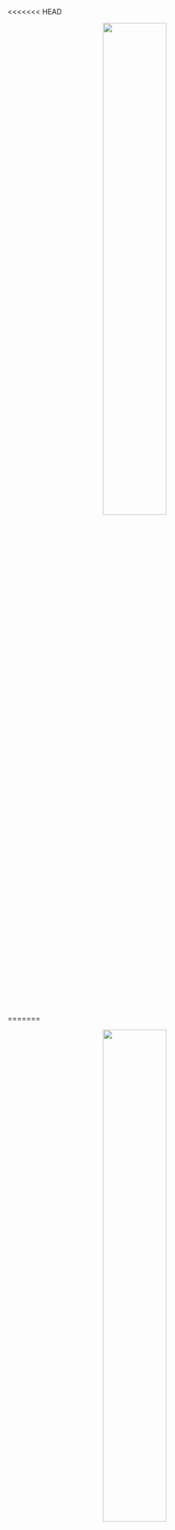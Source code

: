 <<<<<<< HEAD
<p align="center">
  <img src="https://github.com/user-attachments/assets/82149023-5b3e-4179-b714-1a63e9a61777" width="50%" />
</p>
=======
<div align="center">

<a id="readme-top"></a>
</div>
<div>


<p align="center">
  <img src="https://github.com/user-attachments/assets/82149023-5b3e-4179-b714-1a63e9a61777" width="50%" />
</p>


<h3 align="center">L:nk</h3>

  <p align="center">
    참여자와 주최자가 여행 준비를 원활하게 할 수 있도록 돕는 양방향 소통 플랫폼
        <br />
            <a href="https://github.com/Club-PARD/Fromis_7_BE"><strong>Explore the docs »</strong></a>
        <br />
    <br />
  </p>
</div>
>>>>>>> d580195 (Update README.md)

### 🚀 **L:nk - 여행 준비 플랫폼**

<<<<<<< HEAD
**참여자와 주최자가 여행 준비를 원활하게 할 수 있도록 돕는 양방향 소통 플랫폼**
=======
>>>>>>> d580195 (Update README.md)

# 📗 Table of Contents

<<<<<<< HEAD
### 📖 **Introduction**

**Link**는 여행 준비 과정에서 주최자와 참여자가 정보를 효율적으로 공유하고, 원활하게 소통할 수 있도록 돕는 플랫폼입니다.  
여행 준비 중 발생하는 소통 문제를 해결하여 의사결정 시간을 단축하고 스트레스를 줄여줍니다.

#### 주요 기능:
1. **여행 카테고리 관리**: 숙소, 교통, 장소 등 카테고리별 정보 정리.
2. **비동기적 커뮤니케이션**: 댓글, 선호/비선호를 통한 실시간 소통.
3. **우선순위 갱신**: 선호도에 따라 정보를 자동 정렬.
4. **자동 정보 생성**: URL 입력 시 관련된 제목과 이미지를 자동 생성.
=======
- [Introduction](#-Introduction)
- [Member](#Member)
- [Page](#Page)

# 📖 Introduction 

## Link - 여행 준비 플랫폼

**한 줄 소개:**  
참여자와 주최자가 여행 준비를 원활하게 할 수 있도록 돕는 양방향 소통 플랫폼

### 개요
>>>>>>> d580195 (Update README.md)

Link는 여행 준비 과정에서 주최자와 참여자가 여행 정보를 한 눈에 보고, 효율적으로 의사결정을 내릴 수 있도록 돕는 웹 서비스입니다. 이 서비스는 여행 준비 중 발생하는 소통 문제를 해결하여, 의사결정에 소요되는 시간과 스트레스를 줄입니다. 모든 여행 관련 정보를 한 곳에서 관리하고, 참여자의 선호도를 쉽게 반영하여 원활한 의사소통을 가능하게 합니다.

### 주요 기능

#### 1. 여행 카테고리 별 리스트 기능
- 숙소, 교통, 장소 등 카테고리 별로 여행 정보를 정리하고 URL과 메모를 입력할 수 있습니다.
- 분산된 정보를 한 곳에서 쉽게 관리하고 확인할 수 있습니다.

#### 2. 비동기적 커뮤니케이션
- 참여자들이 댓글, 선호, 비선호, 이해했어요 등의 기능을 통해 비동기적으로 의견을 교환하고, 각자의 선호도를 시각적으로 확인할 수 있습니다.
- 주최자는 참여자들의 의견을 실시간으로 확인할 수 있습니다.

#### 3. 우선순위 갱신 기능
- 사용자들의 선호도에 따라 정보의 순서가 자동으로 조정되어, 가장 많은 지지를 받는 옵션을 쉽게 확인할 수 있습니다.
- 선호와 비선호 수를 종합적으로 고려하여 정보를 정렬합니다.

#### 4. 자동 정보 생성 기능
- 링크와 메모를 추가할 때, 관련된 사진과 이름이 자동으로 생성되어 편리하게 정보가 제공됩니다.

# 🤠 Member
<p align="center">
<table style = "text-align : center; width:100%;">
<tr>
   <th>김희민</th>
   <th>장주영</th>
   <th>이수인</th>
   <th> 김하진 </th>
      <th>유수민</th>
   <th>김우현</th>
   <th>김세현</th>
</tr>
<tr>
   <td>기획/PM</td>
   <td>디자인</td>
   <td>벡엔드</td>
    <td>벡엔드</td>
      <td>프론트엔드</td>
   <td>프론트엔드</td>
   <td>프론트엔드</td>
</tr>
</table>

# Page

## Land Page
  <p align="center"><img src="https://github.com/user-attachments/assets/e4b8e66d-472f-44f1-bc77-b299c82c7fb5" width="30%" />

  - 기능: 웹 사이트를 방문할 때 보게 되는 페이지

## Login Page
  <p align="center"><img src="https://github.com/user-attachments/assets/de481da7-8f12-4559-a123-1523137f5252" width="30%" />

  - 기능: 로그인 페이지 


## History Page
  <p align="center"><img src="https://github.com/user-attachments/assets/0e27527e-7cd5-4653-b1d0-1e0131c97f1b" width="30%" />

  - 기능: 지난 약속들 모아보는 페이지


## Main Page - piece
  <p align="center"><img src="https://github.com/user-attachments/assets/f1b41108-2028-48c3-8f36-cd455ad1c699" width="30%" />

  - 기능: 약속을 생성하고 삭제하는 약속 페이지


## Main Page - category
  <p align="center"><img src="https://github.com/user-attachments/assets/7796a3e1-a799-4cfc-9944-0aeb758f95ce" width="30%" />

  - 기능: 약속의 카테고리를 모아보는 종합 페이지 

  
## Add Page
  <p align="center"><img src="https://github.com/user-attachments/assets/d793e8af-0276-4ddd-9836-5c4743e54a1a" width="30%" />

  - 기능: 약속 및 카테고리를 생성 수정 삭제하는 모달 페이지  


## MyInfo Page
  <p align="center"><img src="https://github.com/user-attachments/assets/631d9565-9621-432d-b4da-c2ded1e068b3" width="30%" />

  - 기능: 마이페이지 


## Comment Page
  <p align="center"><img src="https://github.com/user-attachments/assets/8aeb88df-a209-4178-b060-b3305ed72870" width="30%" />

  - 기능: 카테고리별 비동기 커뮤니케이션 페이지


<p align="right">(<a href="#readme-top">back to top</a>)</p>

<br>
----

### 🌟 **Team Members**

| 이름   | 역할          |
|--------|---------------|
| 김희민 | 기획 / PM     |
| 장주영 | 디자인        |
| 이수인 | 백엔드 개발    |
| 김하진 | 백엔드 개발    |
| 유수민 | 프론트엔드 개발 |
| 김우현 | 프론트엔드 개발 |
| 김세현 | 프론트엔드 개발 |

---

### 💡 **API Documentation**

- [API 명세서](https://noisy-sunscreen-6be.notion.site/Fromis7_API-165464b1b207805d9600de8d4b7e03ac?pvs=4)

---

### 🛠️ **Backend Tech Stack**

| 기술          | 설명                                    |
|---------------|---------------------------------------|
| **프레임워크** | Spring Boot                           |
| **DB 관리**    | JPA (Hibernate)                      |
| **API 설계**   | RESTful 방식                          |
| **파일 관리**  | AWS S3                                |
| **배포 환경**  | AWS EC2                               |
| **문서화**     | Swagger (OpenAPI 1.0)                |

<p align="center">
  <img src="https://img.shields.io/badge/AWS-232F3E?style=for-the-badge&logo=amazon-aws&logoColor=white" />
  <img src="https://img.shields.io/badge/SpringBoot-6DB33F?style=for-the-badge&logo=springboot&logoColor=white" />
  <img src="https://img.shields.io/badge/JPA-59666C?style=for-the-badge&logo=hibernate&logoColor=white" />
</p>

---

### 📊 **ERD (Entity Relationship Diagram)**

<p align="center">
  <img src="https://github.com/user-attachments/assets/3cd5c972-208d-4811-931c-7689adc0501d" width="70%" alt="ERD">
</p>

---

### 📑 **Pages Overview**

#### **1. 랜딩 페이지**
- **기능**: 웹사이트 방문 시 표시되는 메인 화면.
<p align="center"><img src="https://github.com/user-attachments/assets/e4b8e66d-472f-44f1-bc77-b299c82c7fb5" width="40%" alt="랜딩 페이지"></p>

#### **2. 로그인 페이지**
- **기능**: 사용자 로그인 인터페이스.
<p align="center"><img src="https://github.com/user-attachments/assets/de481da7-8f12-4559-a123-1523137f5252" width="40%" alt="로그인 페이지"></p>

#### **3. 히스토리 페이지**
- **기능**: 지난 여행 약속들을 한눈에 확인.
<p align="center"><img src="https://github.com/user-attachments/assets/0e27527e-7cd5-4653-b1d0-1e0131c97f1b" width="40%" alt="히스토리 페이지"></p>

#### **4. 메인 페이지 - 약속**
- **기능**: 여행 약속을 생성하고 관리.
<p align="center"><img src="https://github.com/user-attachments/assets/f1b41108-2028-48c3-8f36-cd455ad1c699" width="40%" alt="메인 페이지 - 약속"></p>

#### **5. 메인 페이지 - 카테고리**
- **기능**: 약속의 카테고리를 종합적으로 확인.
<p align="center"><img src="https://github.com/user-attachments/assets/7796a3e1-a799-4cfc-9944-0aeb758f95ce" width="40%" alt="메인 페이지 - 카테고리"></p>

#### **6. 추가/수정 페이지**
- **기능**: 약속 및 카테고리 정보를 생성, 수정, 삭제.
<p align="center"><img src="https://github.com/user-attachments/assets/d793e8af-0276-4ddd-9836-5c4743e54a1a" width="40%" alt="추가/수정 페이지"></p>

#### **7. 마이페이지**
- **기능**: 사용자 개인 정보 및 설정 확인.
<p align="center"><img src="https://github.com/user-attachments/assets/631d9565-9621-432d-b4da-c2ded1e068b3" width="40%" alt="마이페이지"></p>

#### **8. 댓글 페이지**
- **기능**: 비동기 소통 인터페이스 제공.
<p align="center"><img src="https://github.com/user-attachments/assets/8aeb88df-a209-4178-b060-b3305ed72870" width="40%" alt="댓글 페이지"></p>

---

### 🧑‍💻 **Backend Contributions**

| 이름        | 구현 기능                              |
|-------------|---------------------------------------|
| **🐿️ 김하진**  | - API 설계 및 DB 연동<br>- JWT 인증<br>- RESTful API 최적화 |
| **🐾 이수인**  | - 우선순위 계산 로직<br>- 댓글/선호 기능<br>- AWS S3 파일 업로드 |

---

